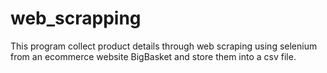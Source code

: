 # web_scrapping

This program collect product details through web scraping using selenium from an ecommerce website BigBasket and store them into a
csv file.
